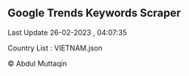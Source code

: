 

## Google Trends Keywords Scraper 
 
Last Update 26-02-2023 , 04:07:35

Country List :
VIETNAM.json



© Abdul Muttaqin 

